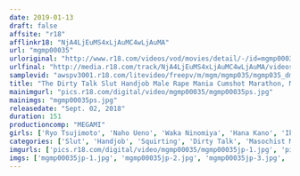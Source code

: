 ```yaml
---
date: 2019-01-13
draft: false
affsite: "r18"
afflinkr18: "NjA4LjEuMS4xLjAuMC4wLjAuMA"
url: "mgmp00035"
urloriginal: "http://www.r18.com/videos/vod/movies/detail/-/id=mgmp00035"
urlfinal: "http://media.r18.com/track/NjA4LjEuMS4xLjAuMC4wLjAuMA/videos/vod/movies/detail/-/id=mgmp00035"
samplevid: "awspv3001.r18.com/litevideo/freepv/m/mgm/mgmp035/mgmp035_dmb_w.mp4"
title: "The Dirty Talk Slut Handjob Male Rape Mania Cumshot Marathon, Male Squirting, Tip Dry Orgasm, Urethra/Ball Play"
mainimgurl: "pics.r18.com/digital/video/mgmp00035/mgmp00035ps.jpg"
mainimgs: "mgmp00035ps.jpg"
releasedate: "Sept. 02, 2018"
duration: 151
productioncomp: "MEGAMI"
girls: ['Ryo Tsujimoto', 'Naho Ueno', 'Waka Ninomiya', 'Hana Kano', 'Ikumi Kuroki', 'Airi Ichimatsu', 'Amina Takashiro', 'Yua Nanami']
categories: ['Slut', 'Handjob', 'Squirting', 'Dirty Talk', 'Masochist Man', 'Hi-Def']
imgurls: ['pics.r18.com/digital/video/mgmp00035/mgmp00035jp-1.jpg', 'pics.r18.com/digital/video/mgmp00035/mgmp00035jp-2.jpg', 'pics.r18.com/digital/video/mgmp00035/mgmp00035jp-3.jpg', 'pics.r18.com/digital/video/mgmp00035/mgmp00035jp-4.jpg', 'pics.r18.com/digital/video/mgmp00035/mgmp00035jp-5.jpg', 'pics.r18.com/digital/video/mgmp00035/mgmp00035jp-6.jpg', 'pics.r18.com/digital/video/mgmp00035/mgmp00035jp-7.jpg', 'pics.r18.com/digital/video/mgmp00035/mgmp00035jp-8.jpg', 'pics.r18.com/digital/video/mgmp00035/mgmp00035jp-9.jpg', 'pics.r18.com/digital/video/mgmp00035/mgmp00035jp-10.jpg', 'pics.r18.com/digital/video/mgmp00035/mgmp00035jp-11.jpg', 'pics.r18.com/digital/video/mgmp00035/mgmp00035jp-12.jpg', 'pics.r18.com/digital/video/mgmp00035/mgmp00035jp-13.jpg', 'pics.r18.com/digital/video/mgmp00035/mgmp00035jp-14.jpg', 'pics.r18.com/digital/video/mgmp00035/mgmp00035jp-15.jpg', 'pics.r18.com/digital/video/mgmp00035/mgmp00035jp-16.jpg', 'pics.r18.com/digital/video/mgmp00035/mgmp00035jp-17.jpg', 'pics.r18.com/digital/video/mgmp00035/mgmp00035jp-18.jpg', 'pics.r18.com/digital/video/mgmp00035/mgmp00035jp-19.jpg', 'pics.r18.com/digital/video/mgmp00035/mgmp00035jp-20.jpg']
imgs: ['mgmp00035jp-1.jpg', 'mgmp00035jp-2.jpg', 'mgmp00035jp-3.jpg', 'mgmp00035jp-4.jpg', 'mgmp00035jp-5.jpg', 'mgmp00035jp-6.jpg', 'mgmp00035jp-7.jpg', 'mgmp00035jp-8.jpg', 'mgmp00035jp-9.jpg', 'mgmp00035jp-10.jpg', 'mgmp00035jp-11.jpg', 'mgmp00035jp-12.jpg', 'mgmp00035jp-13.jpg', 'mgmp00035jp-14.jpg', 'mgmp00035jp-15.jpg', 'mgmp00035jp-16.jpg', 'mgmp00035jp-17.jpg', 'mgmp00035jp-18.jpg', 'mgmp00035jp-19.jpg', 'mgmp00035jp-20.jpg']
---
```

